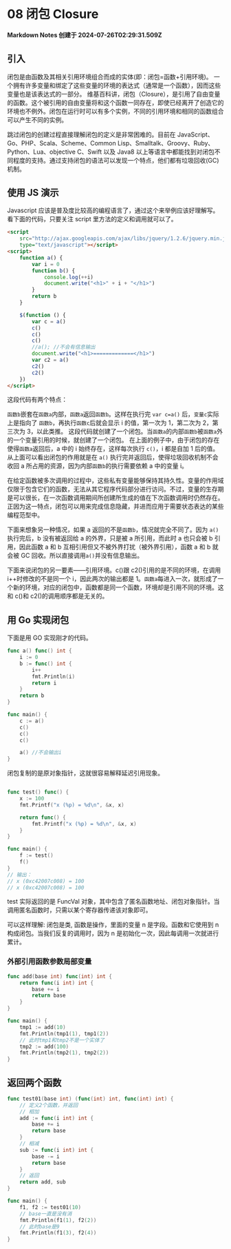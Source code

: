 # 08 闭包 Closure

#### Markdown Notes 创建于 2024-07-26T02:29:31.509Z

## 引入

闭包是由函数及其相关引用环境组合而成的实体(即：闭包=函数+引用环境)。
一个拥有许多变量和绑定了这些变量的环境的表达式（通常是一个函数），因而这些变量也是该表达式的一部分。
维基百科讲，闭包（Closure），是引用了自由变量的函数。这个被引用的自由变量将和这个函数一同存在，即使已经离开了创造它的环境也不例外。闭包在运行时可以有多个实例，不同的引用环境和相同的函数组合可以产生不同的实例。

跳过闭包的创建过程直接理解闭包的定义是非常困难的。目前在 JavaScript、Go、PHP、Scala、Scheme、Common Lisp、Smalltalk、Groovy、Ruby、 Python、Lua、objective C、Swift 以及 Java8 以上等语言中都能找到对闭包不同程度的支持。通过支持闭包的语法可以发现一个特点，他们都有垃圾回收(GC)机制。

## 使用 JS 演示

Javascript 应该是普及度比较高的编程语言了，通过这个来举例应该好理解写。看下面的代码，只要关注 script 里方法的定义和调用就可以了。

```html
<script
    src="http://ajax.googleapis.com/ajax/libs/jquery/1.2.6/jquery.min.js"
    type="text/javascript"></script>
<script>
    function a() {
        var i = 0
        function b() {
            console.log(++i)
            document.write("<h1>" + i + "</h1>")
        }
        return b
    }

    $(function () {
        var c = a()
        c()
        c()
        c()
        //a(); //不会有信息输出
        document.write("<h1>=============</h1>")
        var c2 = a()
        c2()
        c2()
    })
</script>
```

这段代码有两个特点：

`函数b`嵌套在`函数a`内部，`函数a`返回`函数b`。这样在执行完 `var c=a()` 后，`变量c`实际上是指向了 `函数b`，再执行`函数c`后就会显示 i 的值，第一次为 1，第二次为 2，第三次为 3，以此类推。 这段代码就创建了一个闭包。当`函数a`的内部`函数b`被`函数a`外的一个变量引用的时候，就创建了一个闭包。
在上面的例子中，由于闭包的存在使得`函数a`返回后，a 中的 i 始终存在，这样每次执行 `c()`，i 都是自加 1 后的值。 从上面可以看出闭包的作用就是在 `a()` 执行完并返回后，使得垃圾回收机制不会收回 a 所占用的资源，因为内部`函数b`的执行需要依赖 a 中的变量 i。

在给定函数被多次调用的过程中，这些私有变量能够保持其持久性。变量的作用域仅限于包含它们的函数，无法从其它程序代码部分进行访问。不过，变量的生存期是可以很长，在一次函数调用期间所创建所生成的值在下次函数调用时仍然存在。正因为这一特点，闭包可以用来完成信息隐藏，并进而应用于需要状态表达的某些编程范型中。

下面来想象另一种情况，如果 a 返回的不是`函数b`，情况就完全不同了。因为 `a()` 执行完后，b 没有被返回给 a 的外界，只是被 a 所引用，而此时 a 也只会被 b 引用，因此函数 a 和 b 互相引用但又不被外界打扰（被外界引用），函数 a 和 b 就会被 GC 回收。所以直接调用`a()`并没有信息输出。

下面来说闭包的另一要素——引用环境。c()跟 c2()引用的是不同的环境，在调用 i++时修改的不是同一个 i，因此两次的输出都是 1。`函数a`每进入一次，就形成了一个新的环境，对应的闭包中，函数都是同一个函数，环境却是引用不同的环境。这和 c()和 c2()的调用顺序都是无关的。

## 用 Go 实现闭包

下面是用 GO 实现刚才的代码。

```go
func a() func() int {
    i := 0
    b := func() int {
        i++
        fmt.Println(i)
        return i
    }
    return b
}

func main() {
    c := a()
    c()
    c()
    c()

    a() //不会输出i
}
```

闭包复制的是原对象指针，这就很容易解释延迟引用现象。

```go

func test() func() {
    x := 100
    fmt.Printf("x (%p) = %d\n", &x, x)

    return func() {
        fmt.Printf("x (%p) = %d\n", &x, x)
    }
}

func main() {
    f := test()
    f()
}
// 输出：
// x (0xc42007c008) = 100
// x (0xc42007c008) = 100
```

test 实际返回的是 FuncVal 对象，其中包含了匿名函数地址、闭包对象指针。当调用匿名函数时，只需以某个寄存器传递该对象即可。

可以这样理解: 闭包是类, 函数是操作，里面的变量 n 是字段。函数和它使用到 n 构成闭包。当我们反复的调用时，因为 n 是初始化一次，因此每调用一次就进行累计。

### 外部引用函数参数局部变量

```go
func add(base int) func(int) int {
    return func(i int) int {
        base += i
        return base
    }
}

func main() {
    tmp1 := add(10)
    fmt.Println(tmp1(1), tmp1(2))
    // 此时tmp1和tmp2不是一个实体了
    tmp2 := add(100)
    fmt.Println(tmp2(1), tmp2(2))
}
```

## 返回两个函数

```go
func test01(base int) (func(int) int, func(int) int) {
    // 定义2个函数，并返回
    // 相加
    add := func(i int) int {
        base += i
        return base
    }
    // 相减
    sub := func(i int) int {
        base -= i
        return base
    }
    // 返回
    return add, sub
}

func main() {
    f1, f2 := test01(10)
    // base一直是没有消
    fmt.Println(f1(1), f2(2))
    // 此时base是9
    fmt.Println(f1(3), f2(4))
}
```

